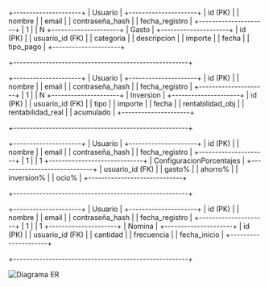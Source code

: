 +---------------------+
|      Usuario        |
+---------------------+
| id (PK)             |
| nombre              |
| email               |
| contraseña_hash     |
| fecha_registro      |
+---------------------+
       | 1
       |
       | N
+---------------------+
|       Gasto         |
+---------------------+
| id (PK)             |
| usuario_id (FK)     |
| categoria           |
| descripcion         |
| importe             |
| fecha               |
| tipo_pago           |
+---------------------+

+------------------------------------------------------+

+---------------------+
|      Usuario        |
+---------------------+
| id (PK)             |
| nombre              |
| email               |
| contraseña_hash     |
| fecha_registro      |
+---------------------+
       | 1
       |
       | N
+---------------------+
|     Inversion       |
+---------------------+
| id (PK)             |
| usuario_id (FK)     |
| tipo                |
| importe             |
| fecha               |
| rentabilidad_obj    |
| rentabilidad_real   |
| acumulado           |
+---------------------+

+------------------------------------------------------+

+---------------------+
|      Usuario        |
+---------------------+
| id (PK)             |
| nombre              |
| email               |
| contraseña_hash     |
| fecha_registro      |
+---------------------+
       | 1
       |
       | 1
+-----------------------------+
| ConfiguracionPorcentajes    |
+-----------------------------+
| usuario_id (FK)             |
| gasto%                      |
| ahorro%                     |
| inversion%                  |
| ocio%                       |
+-----------------------------+

+------------------------------------------------------+

+---------------------+
|      Usuario        |
+---------------------+
| id (PK)             |
| nombre              |
| email               |
| contraseña_hash     |
| fecha_registro      |
+---------------------+
       | 1
       |
       | 1
+---------------------+
|       Nomina        |
+---------------------+
| id (PK)             |
| usuario_id (FK)     |
| cantidad            |
| frecuencia          |
| fecha_inicio        |
+---------------------+

+------------------------------------------------------+

![Diagrama ER](Diagrama%20sin%20título.png)
